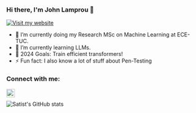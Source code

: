 ### Hi there, I'm John Lamprou 👋
[![Visit my website](https://img.shields.io/badge/Visit%20my%20website-blue?style=for-the-badge&logo=web)](https://jlamprou.github.io/)


- 🔭 I’m currently doing my Research MSc on Machine Learning at ECE-TUC.
- 🌱 I’m currently learning LLMs.
- 🥅 2024 Goals: Train efficient transformers!
- ⚡ Fun fact: I also know a lot of stuff about Pen-Testing

### Connect with me:


[<img align="left" alt="audhiaprilliant | LinkedIn" width="22px" src="https://cdn.jsdelivr.net/npm/simple-icons@v3/icons/linkedin.svg" />][linkedin]
<br />


![Satist's GitHub stats](https://github-readme-stats.vercel.app/api?username=jlamprou&count_private=true&show_icons=true)
<br />

[linkedin]: https://www.linkedin.com/in/ioannis-lamprou-478b1b223
